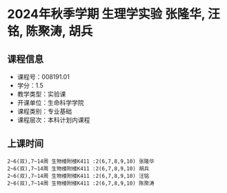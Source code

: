 # 2024年秋季学期 生理学实验 张隆华, 汪铭, 陈聚涛, 胡兵






## 课程信息

- 课程号：008191.01
- 学分：1.5
- 教学类型：实验课
- 开课单位：生命科学学院
- 课程类别：专业基础
- 课程层次：本科计划内课程

## 上课时间

```
2~6(双),7~14周 生物楼附楼K411 :2(6,7,8,9,10) 张隆华
2~6(双),7~14周 生物楼附楼K411 :2(6,7,8,9,10) 胡兵
2~6(双),7~14周 生物楼附楼K411 :2(6,7,8,9,10) 汪铭
2~6(双),7~14周 生物楼附楼K411 :2(6,7,8,9,10) 陈聚涛
```

